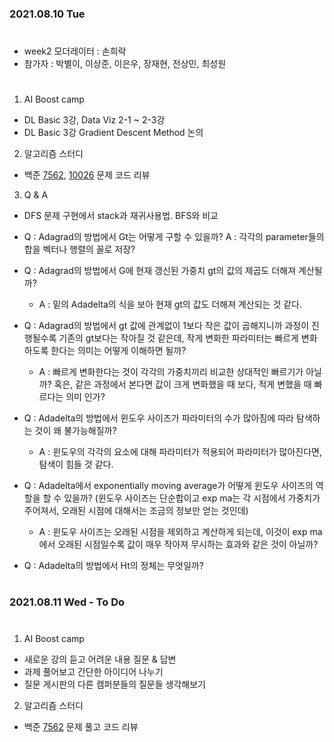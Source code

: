 ### 2021.08.10 Tue  

#
- week2 모더레이터 : 손희락
- 참가자 : 박별이, 이상준, 이은우, 장재현, 전상민, 최성원
#
1. AI Boost camp
- DL Basic 3강, Data Viz 2-1 ~ 2-3강
- DL Basic 3강 Gradient Descent Method 논의

  
2. 알고리즘 스터디
- 백준 [7562](https://www.acmicpc.net/problem/7562), [10026](https://www.acmicpc.net/problem/10026) 문제 코드 리뷰  


  
3. Q & A
- DFS 문제 구현에서 stack과 재귀사용법. BFS와 비교

- Q : Adagrad의 방법에서 Gt는 어떻게 구할 수 있을까? 
  A : 각각의 parameter들의 합을 벡터나 행렬의 꼴로 저장?
  
- Q : Adagrad의 방법에서 G에 현재 갱신된 가중치 gt의 값의 제곱도 더해져 계산될 까? 
  * A : 밑의 Adadelta의 식을 보아 현재 gt의 값도 더해져 계산되는 것 같다.

- Q : Adagrad의 방법에서 gt 값에 관계없이 1보다 작은 값이 곱해지니까 과정이 진행될수록 기존의 gt보다는 작아질 것 같은데, 작게 변화한 파라미터는 빠르게 변화하도록 한다는 의미는 어떻게 이해하면 될까? 
  * A : 빠르게 변화한다는 것이 각각의 가중치끼리 비교한 상대적인 빠르기가 아닐까? 혹은, 같은 과정에서 본다면 값이 크게 변화했을 때 보다, 적게 변했을 때 빠르다는 의미 인가? 
  
- Q : Adadelta의 방법에서 윈도우 사이즈가 파라미터의 수가 많아짐에 따라 탐색하는 것이 왜 불가능해질까?
  * A : 윈도우의 각각의 요소에 대해 파라미터가 적용되어 파라미터가 많아진다면, 탐색이 힘들 것 같다.
  
- Q : Adadelta에서 exponentially moving average가 어떻게 윈도우 사이즈의 역할을 할 수 있을까? (윈도우 사이즈는 단순합이고 exp ma는 각 시점에서 가중치가 주어져서, 오래된 시점에 대해서는 조금의 정보만 얻는 것인데)
  * A : 윈도우 사이즈는 오래된 시점을 제외하고 계산하게 되는데, 이것이 exp ma에서 오래된 시점일수록 값이 매우 작아져 무시하는 효과와 같은 것이 아닐까? 

- Q : Adadelta의 방법에서 Ht의 정체는 무엇일까?


  
#
### 2021.08.11 Wed - To Do 
#
1. AI Boost camp
- 새로운 강의 듣고 어려운 내용 질문 & 답변
- 과제 풀어보고 간단한 아이디어 나누기
- 질문 게시판의 다른 캠퍼분들의 질문들 생각해보기  


  
2. 알고리즘 스터디
- 백준 [7562](https://www.acmicpc.net/problem/7562) 문제 풀고 코드 리뷰

